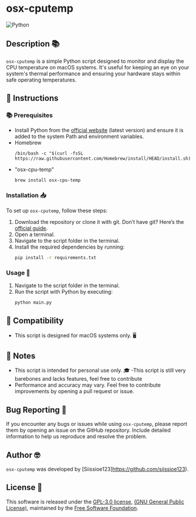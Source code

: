 # osx-cputemp
![Python](https://img.shields.io/badge/-Python-black?style=flat-square&logo=Python)

## Description 📚
`osx-cputemp` is a simple Python script designed to monitor and display the CPU temperature on macOS systems. It's useful for keeping an eye on your system's thermal performance and ensuring your hardware stays within safe operating temperatures.

## 📝 Instructions

### 📚 Prerequisites
- Install Python from the [official website](https://www.python.org/) (latest version) and ensure it is added to the system Path and environment variables.
- Homebrew
  ```
  /bin/bash -c "$(curl -fsSL https://raw.githubusercontent.com/Homebrew/install/HEAD/install.sh)"
  ```
- "osx-cpu-temp"
  ```
  brew install osx-cpu-temp
  ```
   
### Installation 📥
To set up `osx-cputemp`, follow these steps:
1. Download the repository or clone it with git. Don’t have git? Here’s the [official guide](https://git-scm.com/book/en/v2/Getting-Started-Installing-Git).
3. Open a terminal.
4. Navigate to the script folder in the terminal.
5. Install the required dependencies by running:
    ```bash
    pip install -r requirements.txt
    ```

### Usage 🚀
1. Navigate to the script folder in the terminal.
2. Run the script with Python by executing:
    ```bash
    python main.py
    ```

## 🔄 Compatibility
- This script is designed for macOS systems only. 🖥️

## 📌 Notes
- This script is intended for personal use only. 🎓
-This script is still very barebones and lacks features, feel free to contribute
- Performance and accuracy may vary. Feel free to contribute improvements by opening a pull request or issue.

## Bug Reporting 🐞
If you encounter any bugs or issues while using `osx-cputemp`, please report them by opening an issue on the GitHub repository. Include detailed information to help us reproduce and resolve the problem.

## Author 🤓
`osx-cputemp` was developed by [Siissioe123]https://github.com/siissioe123).

## License 📜
This software is released under the [GPL-3.0 license](LICENSE), [(GNU General Public License)](https://www.gnu.org/licenses/gpl-3.0.html), maintained by the [Free Software Foundation](https://www.fsf.org).
